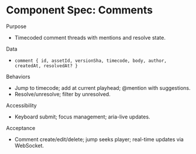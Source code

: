 # Component Spec: Comments

Purpose
- Timecoded comment threads with mentions and resolve state.

Data
- `comment { id, assetId, versionSha, timecode, body, author, createdAt, resolvedAt? }`

Behaviors
- Jump to timecode; add at current playhead; @mention with suggestions.
- Resolve/unresolve; filter by unresolved.

Accessibility
- Keyboard submit; focus management; aria-live updates.

Acceptance
- Comment create/edit/delete; jump seeks player; real-time updates via WebSocket.
